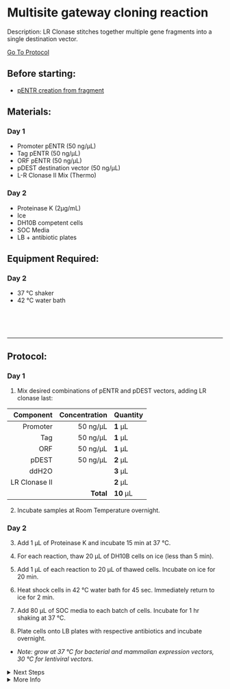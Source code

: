 Multisite gateway cloning reaction 
================================================================================
Description: LR Clonase stitches together multiple gene fragments into a single destination vector.

[Go To Protocol](#protocol)

Before starting:
--------------------------------------------------------------------------------
* [pENTR creation from fragment](./pDONR-BP-reaction.md)

Materials:
--------------------------------------------------------------------------------
### Day 1
  * Promoter pENTR (50 ng/µL)
  * Tag pENTR (50 ng/µL)
  * ORF pENTR (50 ng/µL)
  * pDEST destination vector (50 ng/µL)
  * L-R Clonase II Mix (Thermo)

### Day 2
  * Proteinase K (2µg/mL)
  * Ice
  * DH10B competent cells
  * SOC Media
  * LB + antibiotic plates

Equipment Required:
--------------------------------------------------------------------------------
### Day 2

  * 37 °C shaker
  * 42 °C water bath

<br/>

<br/>

<br/>

<!-- Use <br/> to go to next page -->
___
Protocol:
--------------------------------------------------------------------------------
### Day 1
1. Mix desired combinations of pENTR and pDEST vectors, adding LR clonase last:

  | Component | Concentration | Quantity | 
  | ---------: | ---------: | :---------- |
  | Promoter | 50 ng/µL | **1**  µL |
  | Tag | 50 ng/µL | **1**  µL |
  | ORF | 50 ng/µL | **1**  µL |
  | pDEST | 50 ng/µL | **2**  µL |
  | ddH2O || **3**  µL |
  | LR Clonase II|| **2**  µL |
  || **Total** | **10** µL |
              
 2. Incubate samples at Room Temperature overnight.

### Day 2

3. Add 1 µL of Proteinase K and incubate 15 min at 37 °C.

4. For each reaction, thaw 20 µL of DH10B cells on ice (less than 5 min).

5. Add 1 µL of each reaction to 20 µL of thawed cells. Incubate on ice for 20 min.

6. Heat shock cells in 42 °C water bath for 45 sec. Immediately return to ice for 2 min.

7. Add 80 µL of SOC media to each batch of cells. Incubate for 1 hr shaking at 37 °C.

8. Plate cells onto LB plates with respective antibiotics and incubate overnight.
 * _Note: grow at 37 °C for bacterial and mammalian expression vectors, 30 °C for lentiviral vectors._

<details>
  <summary>Next Steps</summary>
  
</p> <a href="https://www.thermofisher.com/document-connect/document-connect.html?url=https%3A%2F%2Fassets.thermofisher.com%2FTFS-Assets%2FLSG%2Fmanuals%2FMAN0013117_GeneJET_Plasmid_Miniprep_UG.pdf&title=VXNlciBHdWlkZTogR2VuZUpFVCBQbGFzbWlkIE1pbmlwcmVwIEtpdA==">
GeneJet Plasmid Miniprep</a>

</p> <a href="../General/Restriction-Digest.md">
Restriction Digest</a>

</details>

<details>
  <summary>More Info</summary>
  
  <a href="https://www.thermofisher.com/us/en/home/life-science/cloning/gateway-cloning/multisite-gateway-technology.html">
Thermo Website</a>  

</details>
